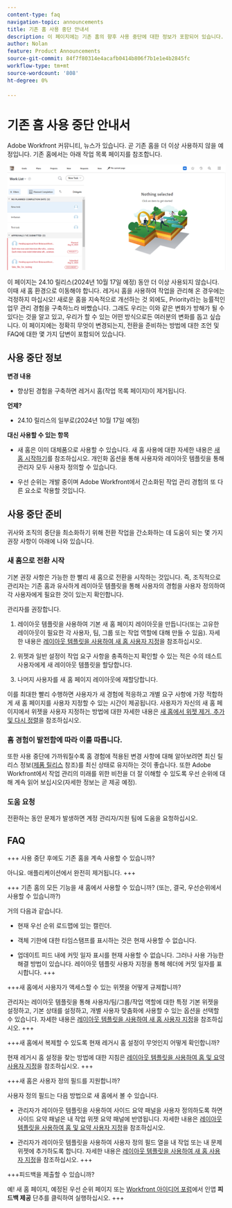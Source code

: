 ```yaml
---
content-type: faq
navigation-topic: announcements
title: 기존 홈 사용 중단 안내서
description: 이 페이지에는 기존 홈의 향후 사용 중단에 대한 정보가 포함되어 있습니다.
author: Nolan
feature: Product Announcements
source-git-commit: 84f7f80314e4acafb0414b806f7b1e1e4b2845fc
workflow-type: tm+mt
source-wordcount: '808'
ht-degree: 0%

---
```


# 기존 홈 사용 중단 안내서

Adobe Workfront 커뮤니티, 뉴스가 있습니다. 곧 기존 홈을 더 이상 사용하지 않을 예정입니다. 기존 홈에서는 아래 작업 목록 페이지를 참조합니다.

![](assets/legacy-home-worklist-view.png)

이 페이지는 24.10 릴리스(2024년 10월 17일 예정) 동안 더 이상 사용되지 않습니다. 이때 새 홈 환경으로 이동해야 합니다. 레거시 홈을 사용하여 작업을 관리해 온 경우에는 걱정하지 마십시오! 새로운 홈을 지속적으로 개선하는 것 외에도, Priority라는 능률적인 업무 관리 경험을 구축하느라 바빴습니다.
그래도 우리는 이와 같은 변화가 방해가 될 수 있다는 것을 알고 있고, 우리가 할 수 있는 어떤 방식으로든 여러분의 변화를 돕고 싶습니다. 이 페이지에는 정확히 무엇이 변경되는지, 전환을 준비하는 방법에 대한 조언 및 FAQ에 대한 몇 가지 답변이 포함되어 있습니다.

## 사용 중단 정보

**변경 내용**

* 향상된 경험을 구축하면 레거시 홈(작업 목록 페이지)이 제거됩니다.

**언제?**

* 24.10 릴리스의 일부로(2024년 10월 17일 예정)

**대신 사용할 수 있는 항목**

* 새 홈은 이미 대체품으로 사용할 수 있습니다. 새 홈 사용에 대한 자세한 내용은 [새 홈 시작하기](/help/quicksilver/workfront-basics/using-home/new-home/get-started-with-new-home.md)를 참조하십시오. 개인화 옵션을 통해 사용자와 레이아웃 템플릿을 통해 관리자 모두 사용자 정의할 수 있습니다.

* 우선 순위는 개발 중이며 Adobe Workfront에서 간소화된 작업 관리 경험의 또 다른 요소로 작용할 것입니다.

## 사용 중단 준비

귀사와 조직의 중단을 최소화하기 위해 전환 작업을 간소화하는 데 도움이 되는 몇 가지 권장 사항이 아래에 나와 있습니다.

### 새 홈으로 전환 시작

기본 권장 사항은 가능한 한 빨리 새 홈으로 전환을 시작하는 것입니다. 즉, 조직적으로 관리자는 기존 홈과 유사하게 레이아웃 템플릿을 통해 사용자의 경험을 사용자 정의하여 각 사용자에게 필요한 것이 있는지 확인합니다.

관리자를 권장합니다.

1. 레이아웃 템플릿을 사용하여 기본 새 홈 페이지 레이아웃을 만듭니다(또는 고유한 레이아웃이 필요한 각 사용자, 팀, 그룹 또는 작업 역할에 대해 만들 수 있음). 자세한 내용은 [레이아웃 템플릿을 사용하여 새 홈 사용자 지정](/help/quicksilver/administration-and-setup/customize-workfront/use-layout-templates/customize-new-home-layout-template.md)을 참조하십시오.

1. 위젯과 일반 설정이 작업 요구 사항을 충족하는지 확인할 수 있는 적은 수의 테스트 사용자에게 새 레이아웃 템플릿을 할당합니다.

1. 나머지 사용자를 새 홈 페이지 레이아웃에 재할당합니다.

이를 최대한 빨리 수행하면 사용자가 새 경험에 적응하고 개별 요구 사항에 가장 적합하게 새 홈 페이지를 사용자 지정할 수 있는 시간이 제공됩니다. 사용자가 자신의 새 홈 페이지에서 위젯을 사용자 지정하는 방법에 대한 자세한 내용은 [새 홈에서 위젯 제거, 추가 및 다시 정렬](/help/quicksilver/workfront-basics/using-home/new-home/add-edit-remove-widgets-in-new-home.md)을 참조하십시오.

### 홈 경험이 발전함에 따라 이를 따릅니다.

또한 사용 중단에 가까워질수록 홈 경험에 적용된 변경 사항에 대해 알아보려면 최신 릴리스 정보([제품 릴리스](/help/quicksilver/product-announcements/product-releases/product-releases.md) 참조)를 최신 상태로 유지하는 것이 좋습니다. 또한 Adobe Workfront에서 작업 관리의 미래를 위한 비전을 더 잘 이해할 수 있도록 우선 순위에 대해 계속 읽어 보십시오(자세한 정보는 곧 제공 예정).

### 도움 요청

전환하는 동안 문제가 발생하면 계정 관리자/지원 팀에 도움을 요청하십시오.

## FAQ

+++ 사용 중단 후에도 기존 홈을 계속 사용할 수 있습니까?

아니요. 애플리케이션에서 완전히 제거됩니다.
+++

+++ 기존 홈의 모든 기능을 새 홈에서 사용할 수 있습니까? (또는, 결국, 우선순위에서 사용할 수 있습니까?)

거의 다음과 같습니다.

* 현재 우선 순위 로드맵에 있는 캘린더.

* 객체 기한에 대한 타임스탬프를 표시하는 것은 현재 사용할 수 없습니다.

* 업데이트 피드 내에 커밋 일자 표시를 현재 사용할 수 없습니다. 그러나 사용 가능한 해결 방법이 있습니다. 레이아웃 템플릿 사용자 지정을 통해 헤더에 커밋 일자를 표시합니다.
+++

+++새 홈에서 사용자가 액세스할 수 있는 위젯을 어떻게 규제합니까?

관리자는 레이아웃 템플릿을 통해 사용자/팀/그룹/작업 역할에 대한 특정 기본 위젯을 설정하고, 기본 상태를 설정하고, 개별 사용자 맞춤화에 사용할 수 있는 옵션을 선택할 수 있습니다. 자세한 내용은 [레이아웃 템플릿을 사용하여 새 홈 사용자 지정](/help/quicksilver/administration-and-setup/customize-workfront/use-layout-templates/customize-new-home-layout-template.md)을 참조하십시오.
+++

+++새 홈에서 복제할 수 있도록 현재 레거시 홈 설정이 무엇인지 어떻게 확인합니까?

현재 레거시 홈 설정을 찾는 방법에 대한 지침은 [레이아웃 템플릿을 사용하여 홈 및 요약 사용자 지정](/help/quicksilver/administration-and-setup/customize-workfront/use-layout-templates/customize-home-summary-layout-template.md)을 참조하십시오.
+++

+++새 홈은 사용자 정의 필드를 지원합니까?

사용자 정의 필드는 다음 방법으로 새 홈에서 볼 수 있습니다.

* 관리자가 레이아웃 템플릿을 사용하여 사이드 요약 패널을 사용자 정의하도록 하면 사이드 요약 패널은 내 작업 위젯 요약 패널에 반영됩니다. 자세한 내용은 [레이아웃 템플릿을 사용하여 홈 및 요약 사용자 지정](/help/quicksilver/administration-and-setup/customize-workfront/use-layout-templates/customize-home-summary-layout-template.md)을 참조하십시오.

* 관리자가 레이아웃 템플릿을 사용하여 사용자 정의 필드 열을 내 작업 또는 내 문제 위젯에 추가하도록 합니다. 자세한 내용은 [레이아웃 템플릿을 사용하여 새 홈 사용자 지정](/help/quicksilver/administration-and-setup/customize-workfront/use-layout-templates/customize-new-home-layout-template.md)을 참조하십시오.
+++

+++피드백을 제출할 수 있습니까?

예! 새 홈 페이지, 예정된 우선 순위 페이지 또는 [Workfront 아이디어 포럼](https://experienceleaguecommunities.adobe.com/t5/workfront-ideas/idb-p/workfront-ideas)에서 인앱 **피드백 제공** 단추를 클릭하여 실행하십시오.
+++
